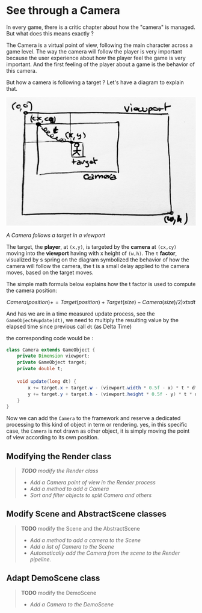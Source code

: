# See through a Camera

In every game, there is a critic chapter about how the "camera" is managed. But what does this means exactly ?

The Camera is a virtual point of view, following the main character across a game level. The way the camera will follow
the player is very important because the user experience about how the player feel the game is very important. And the
first feeling of the player about a game is the behavior of this camera.

But how a camera is following a target ? Let's have a diagram to explain that.

![figure large](../images/figure-camera.jpg "A Camera in a viewport following a target")

_A Camera follows a target in a viewport_

The target, the **player**, at `(x,y)`, is targeted by the **camera** at `(cx,cy)` moving into the **viewport** having
with x height of `(w,h)`. The `t` **factor**, visualized by s spring on the diagram symbolized the behavior of how the
camera will follow the camera, the t is a small delay applied to the camera moves, based on the target moves.

The simple math formula below explains how the t factor is used to compute the camera position:

```math
Camera(position) += Target(position) + Target(size) - Camera(size)/2) x t x dt
```

And has we are in a time measured update process, see the `GameObject#update(dt)`, we need to multiply the resulting
value by the elapsed time since previous call `dt` (as Delta Time)

the corresponding code would be :

```java
class Camera extends GameObject {
    private Dimension viewport;
    private GameObject target;
    private double t;

    void update(long dt) {
        x += target.x + target.w - (viewport.width * 0.5f - x) * t * dt;
        y += target.y + target.h - (viewport.height * 0.5f - y) * t * dt;
    }
}
```

Now we can add the `Camera` to the framework and reserve a dedicated processing to this kind of object in term or
rendering. yes, in this specific case, the `Camera` is not drawn as other object, it is simply moving the point of view
according to its own position.

## Modifying the Render class

> _**TODO** modify the Render class_
>
> - _Add a Camera point of view in the Render process_
> - _Add a method to add a Camera_
> - _Sort and filter objects to split Camera and others_

## Modify Scene and AbstractScene classes

> **TODO** modify the Scene and the AbstractScene
>
> - _Add a method to add a camera to the Scene_
> - _Add a list of Camera to the Scene_
> - _Automatically add the Camera from the scene to the Render pipeline._

## Adapt DemoScene class

> **TODO** modify the DemoScene
>
> - _Add a Camera to the DemoScene_
